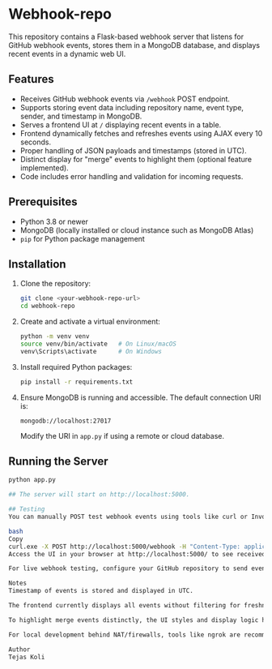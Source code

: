 # Webhook-repo

This repository contains a Flask-based webhook server that listens for GitHub webhook events, stores them in a MongoDB database, and displays recent events in a dynamic web UI.

## Features
- Receives GitHub webhook events via `/webhook` POST endpoint.
- Supports storing event data including repository name, event type, sender, and timestamp in MongoDB.
- Serves a frontend UI at `/` displaying recent events in a table.
- Frontend dynamically fetches and refreshes events using AJAX every 10 seconds.
- Proper handling of JSON payloads and timestamps (stored in UTC).
- Distinct display for "merge" events to highlight them (optional feature implemented).
- Code includes error handling and validation for incoming requests.

## Prerequisites
- Python 3.8 or newer
- MongoDB (locally installed or cloud instance such as MongoDB Atlas)
- `pip` for Python package management

## Installation

1. Clone the repository:

    ```bash
    git clone <your-webhook-repo-url>
    cd webhook-repo
    ```

2. Create and activate a virtual environment:

    ```bash
    python -m venv venv
    source venv/bin/activate   # On Linux/macOS
    venv\Scripts\activate      # On Windows
    ```

3. Install required Python packages:

    ```bash
    pip install -r requirements.txt
    ```

4. Ensure MongoDB is running and accessible. The default connection URI is:

    ```
    mongodb://localhost:27017
    ```

    Modify the URI in `app.py` if using a remote or cloud database.

## Running the Server

```bash
python app.py

## The server will start on http://localhost:5000.

## Testing
You can manually POST test webhook events using tools like curl or Invoke-RestMethod in PowerShell:

bash
Copy
curl.exe -X POST http://localhost:5000/webhook -H "Content-Type: application/json" -d "{\"repository\": {\"full_name\": \"test/repo\"}, \"action\": \"test_event\", \"sender\": {\"login\": \"tester\"}}"
Access the UI in your browser at http://localhost:5000/ to see received events.

For live webhook testing, configure your GitHub repository to send events to your public URL (using ngrok or hosted deployment).

Notes
Timestamp of events is stored and displayed in UTC.

The frontend currently displays all events without filtering for freshness; you can enable filtering in index.html.

To highlight merge events distinctly, the UI styles and display logic have been updated accordingly.

For local development behind NAT/firewalls, tools like ngrok are recommended to expose your local server publicly.

Author
Tejas Koli
